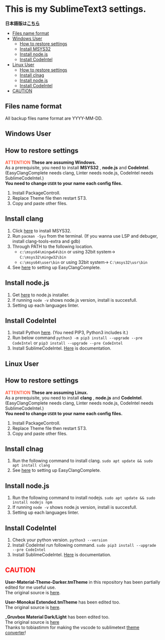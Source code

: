 # This is my SublimeText3 settings.

__日本語版は[こちら](/README.jp.md)__


- [Files name format](#user-content-files-name-format)
- [Windows User](#user-content-windows-user)
	- [How to restore settings](#user-content-how-to-restore-settings)
	- [Install MSYS32](#user-content-install-msys32)
	- [Install node.js](#user-content-install-nodejs)
	- [Install CodeIntel](#user-content-install-codeintel)
- [Linux User](#user-content-linux-user)
	- [How to restore settings](#user-content-how-to-restore-settings-1)
	- [Install clnag](#user-content-install-clnag)
	- [Install node.js](#user-content-install-nodejs-1)
	- [Install CodeIntel](#user-content-install-codeintel-1)
- [CAUTION](#user-content-caution)

<a id="user-content-files-name-format"></a>
Files name format
-------------------------
All backup files name format are YYYY-MM-DD.


<a id="user-content-windows-user"></a>
Windows User
---------------------
<a id="user-content-how-to-restore-settings"></a>
How to restore settings
-------------------------
<font color="Tomato">__ATTENTION__</font> __These are assuming Windows.__  
As a prerequisite, you need to install __MSYS32__ , __node.js__ and __CodeIntel__.  
(EasyClangComplete needs clang, Linter needs node.js, CodeIntel needs SublimeCodeIntel.)  
__You need to change `USER` to your name each config files.__

1. Install PackageControll.
2. Replace Theme file then restart ST3.
3. Copy and paste other files.

<a id="user-content-install-msys32"></a>
Install clang
-------------------------
1. Click [here](https://www.msys2.org/) to install MSYS32.
2. Run ``pacman -Syu`` from the terminal. (If you wanna use LSP and debuger, install clang-tools-extra and gdb)
3. Through PATH to the following location.
	* ``c:\msys64\mingw64\bin`` or using 32bit system-> ``C:\msys32\mingw32\bin``
	* ``c:\msys64\user\bin`` or using 32bit system-> ``C:\msys32\usr\bin``
4. See [here](https://packagecontrol.io/packages/EasyClangComplete) to setting up EasyClangComplete.

<a id="user-content-install-nodejs"></a>
Install node.js
----------------------
1. Get [here](https://nodejs.org/) to node.js installer.
2. If running ``node -v`` shows node.js version, install is succesfull.
3. Setting up each languages linter.

<a id="user-content-install-codeintel"></a>
Install CodeIntel
----------------------
1. Install Python [here](https://www.python.org/). (You need PIP3, Python3 includes it.)
2. Run below command ``python3 -m pip3 install --upgrade --pre CodeIntel`` or ``pip3 install --upgrade --pre CodeIntel``
3. Install SublimeCodeIntel. [Here](https://github.com/SublimeCodeIntel/SublimeCodeIntel) is documentation.


<a id="user-content-linux-user"></a>
Linux User
---------------
<a id="user-content-how-to-restore-settings-1"></a>
How to restore settings
--------------------------
<font color="Tomato">__ATTENTION__</font> __These are assuming Linux.__  
As a prerequisite, you need to install __clang__ , __node.js__ and __CodeIntel__.  
(EasyClangComplete needs clang, Linter needs node.js, CodeIntel needs SublimeCodeIntel.)  
__You need to change `USER` to your name each config files.__

1. Install PackageControll.
2. Replace Theme file then restart ST3.
3. Copy and paste other files.

<a id="user-content-install-clnag"></a>
Install clnag
-----------------
1. Run the following command to install clang. ``sudo apt update && sudo apt install clang``
2. See [here](https://packagecontrol.io/packages/EasyClangComplete) to setting up EasyClangComplete.

<a id="user-content-install-nodejs-1"></a>
Install node.js
------------------
1. Run the following command to install nodejs. ``sudo apt update && sudo install nodejs npm``
2. If running ``node -v`` shows node.js version, install is succesfull.
3. Setting up each languages linter.

<a id="user-content-install-codeintel-1"></a>
Install CodeIntel
-------------------
1. Check your python version. ``python3 --version``
2. Install CodeIntel run following command. ``sudo pip3 install --upgrade --pre CodeIntel``
3. Install SublimeCodeIntel. [Here](https://github.com/SublimeCodeIntel/SublimeCodeIntel) is documentation.


<a id="user-content-caution"></a>
<font color="Red">CAUTION</font>
---------------------------
__User-Material-Theme-Darker.tmTheme__ in this repository has been partially edited for me useful use.  
The original source is [here](https://packagecontrol.io/packages/Material%20Theme).

__User-Monokai Extended.tmTheme__ has been edited too.  
The original source is [here](https://packagecontrol.io/packages/Monokai%20Extended).

___Gruvbox Material Dark/Light__ has been edited too.  
The original source is [here](https://github.com/sainnhe/gruvbox-material-vscode)  
Thanks to tobiastimm for making the vscode to sublimetext [theme converter](https://github.com/tobiastimm/code-theme-converter)!
